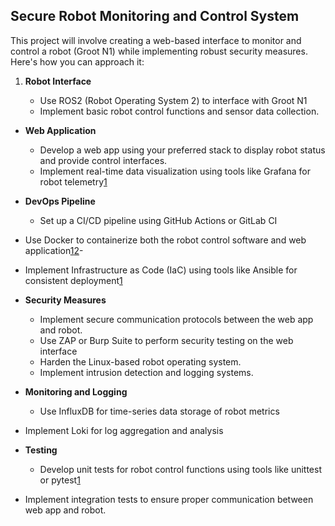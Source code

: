 ## Secure Robot Monitoring and Control System

This project will involve creating a web-based interface to monitor and control a robot (Groot N1) while implementing robust security measures. Here's how you can approach it:

1. **Robot Interface**
    
    - Use ROS2 (Robot Operating System 2) to interface with Groot N1[](https://blog.robotair.io/open-source-tools-in-robot-devops-pipeline-5c8b48deaf15)
    - Implement basic robot control functions and sensor data collection.
- **Web Application**
    
    - Develop a web app using your preferred stack to display robot status and provide control interfaces.
    - Implement real-time data visualization using tools like Grafana for robot telemetry[1](https://www.reddit.com/r/devops/comments/1hgpuvb/devops_for_robotics_what_are_people_doing_for/)
- **DevOps Pipeline**
    
    - Set up a CI/CD pipeline using GitHub Actions or GitLab CI[](https://blog.robotair.io/open-source-tools-in-robot-devops-pipeline-5c8b48deaf15)
- Use Docker to containerize both the robot control software and web application[1](https://blog.robotair.io/open-source-tools-in-robot-devops-pipeline-5c8b48deaf15)[2](https://www.datamation.com/applications/devops-tools-20-top-tools-for-successful-devops/)- 
- Implement Infrastructure as Code (IaC) using tools like Ansible for consistent deployment[1](https://blog.robotair.io/open-source-tools-in-robot-devops-pipeline-5c8b48deaf15)
- **Security Measures**
    
    - Implement secure communication protocols between the web app and robot.
    - Use ZAP or Burp Suite to perform security testing on the web interface[](https://www.datamation.com/applications/devops-tools-20-top-tools-for-successful-devops/)
    - Harden the Linux-based robot operating system.
    - Implement intrusion detection and logging systems.
- **Monitoring and Logging**
    
    - Use InfluxDB for time-series data storage of robot metrics[](https://www.reddit.com/r/devops/comments/1hgpuvb/devops_for_robotics_what_are_people_doing_for/)
- Implement Loki for log aggregation and analysis[](https://www.reddit.com/r/devops/comments/1hgpuvb/devops_for_robotics_what_are_people_doing_for/)
- **Testing**
    
    - Develop unit tests for robot control functions using tools like unittest or pytest[1](https://blog.robotair.io/open-source-tools-in-robot-devops-pipeline-5c8b48deaf15)
- Implement integration tests to ensure proper communication between web app and robot.